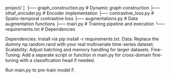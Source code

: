 project/
│
├── graph_construction.py       # Dynamic graph construction
├── sthaf_encoder.py            # Encoder implementation
├── contrastive_loss.py         # Spatio-temporal contrastive loss
├── augmentations.py            # Data augmentation functions
├── main.py                     # Training pipeline and execution
└── requirements.txt            # Dependencies


Dependencies: Install via pip install -r requirements.txt.
Data: Replace the dummy np.random.rand with your real multivariate time-series dataset.
Scalability: Adjust batching and memory handling for larger datasets.
Fine-Tuning: Add a separate script or function in main.py for cross-domain fine-tuning with a classification head if needed.

Run main.py to pre-train model F. 
